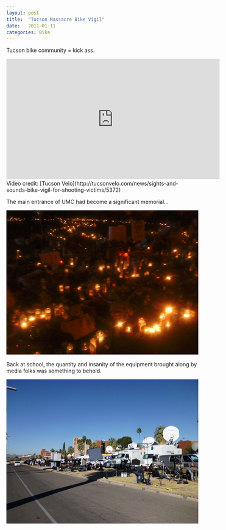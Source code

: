 ```yaml
---
layout: post
title:  "Tucson Massacre Bike Vigil"
date:   2011-01-11
categories: Bike
---
```


Tucson bike community = kick ass.

<iframe width="560" height="315" src="https://www.youtube.com/embed/HRxO2nKPlgE" frameborder="0" allowfullscreen></iframe>  
Video credit: [Tucson Velo](http://tucsonvelo.com/news/sights-and-sounds-bike-vigil-for-shooting-victims/5372)

The main entrance of UMC had become a significant memorial…

![](/assets/img/2011-01-11-bike-vigil/0111112325small.jpg)

Back at school, the quantity and insanity of the equipment brought along by media folks was something to behold.

![](/assets/img/2011-01-11-bike-vigil/HPIM0078small.jpg)